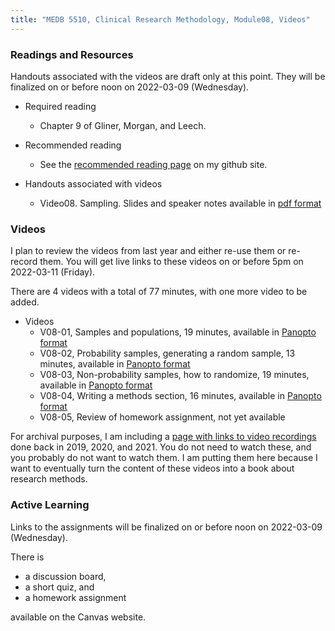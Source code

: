 ```yaml
---
title: "MEDB 5510, Clinical Research Methodology, Module08, Videos"
---
```


### Readings and Resources

Handouts associated with the videos are draft only at this point. They will be finalized on or before noon on 2022-03-09 (Wednesday).

+ Required reading
  + Chapter 9 of Gliner, Morgan, and Leech.

+ Recommended reading
  + See the [recommended reading page][git2] on my github site.

+ Handouts associated with videos
  + Video08. Sampling. Slides and speaker notes available in [pdf format][git1]

### Videos

I plan to review the videos from last year and either re-use them or re-record them. You will get live links to these videos on or before 5pm on 2022-03-11 (Friday).

There are 4 videos with a total of 77 minutes, with one more video to be added.

+ Videos
  + V08-01, Samples and populations, 19 minutes, available in [Panopto format][v0801]
  + V08-02, Probability samples, generating a random sample, 13 minutes, available in [Panopto format][v0802]
  + V08-03, Non-probability samples, how to randomize, 19 minutes, available in [Panopto format][v0803]
  + V08-04, Writing a methods section, 16 minutes, available in [Panopto format][v0804]
  + V08-05, Review of homework assignment, not yet available

For archival purposes, I am including a [page with links to video recordings][git0] done back in 2019, 2020, and 2021. You do not need to watch these, and you probably do not want to watch them. I am putting them here because I want to eventually turn the content of these videos into a book about research methods.

### Active Learning

Links to the assignments will be finalized on or before noon on 2022-03-09 (Wednesday).

There is

+ a discussion board,
+ a short quiz, and
+ a homework assignment

available on the Canvas website.

[git0]: https://github.com/pmean/classes/blob/master/clinical-research-methodology/modules/5510-99-videos.md
[git1]: https://github.com/pmean/classes/blob/master/clinical-research-methodology/results/video06-slides-and-speaker-notes.pdf
[git2]: https://github.com/pmean/classes/blob/master/clinical-research-methodology/modules/5510-99-readings.md

[v0801]: https://umsystem.hosted.panopto.com/Panopto/Pages/Viewer.aspx?id=68acebaa-6ce9-41eb-a469-ae530186571c
[v0802]: https://umsystem.hosted.panopto.com/Panopto/Pages/Viewer.aspx?id=cfd692d9-3ec7-4d33-8415-ae5400003638
[v0803]: https://umsystem.hosted.panopto.com/Panopto/Pages/Viewer.aspx?id=90416427-f1ed-4935-a675-ae5400045988
[v0804]: https://umsystem.hosted.panopto.com/Panopto/Pages/Viewer.aspx?id=b6e3f175-da64-4f33-bd0f-ae540009c28b